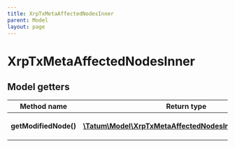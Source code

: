 ```yaml
---
title: XrpTxMetaAffectedNodesInner
parent: Model
layout: page
---
```


# XrpTxMetaAffectedNodesInner

## Model getters

Method name | Return type | Description | Notes
------------ | ------------- | ------------- | -------------
**getModifiedNode()** | [**\Tatum\Model\XrpTxMetaAffectedNodesInnerModifiedNode**](../XrpTxMetaAffectedNodesInnerModifiedNode) |  <br>Example: `null` | [optional]

